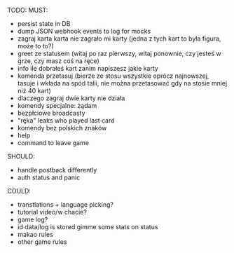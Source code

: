 TODO:
MUST:
- persist state in DB
- dump JSON webhook events to log for mocks
- zagraj karta karta nie zagrało mi karty (jedna z tych kart to była figura, może to to?)
- greet ze statusem (witaj po raz pierwszy, witaj ponownie, czy jesteś w grze, czy masz coś na ręce)
- info ile dobrałeś kart zanim napiszesz jakie karty
- komenda przetasuj (bierze ze stosu wszystkie oprócz najnowszej, tasuje i wkłada na spód talii, nie można przetasować gdy na stosie mniej niż 40 kart)
- dlaczego zagraj dwie karty nie działa
- komendy specjalne: żądam
- bezpłciowe broadcasty
- "ręka" leaks who played last card
- komendy bez polskich znaków
- help <command>
- command to leave game

SHOULD:
- handle postback differently
- auth status and panic

COULD:
- transtlations + language picking?
- tutorial video/w chacie?
- game log?
- id data/log is stored gimme some stats on status
- makao rules
- other game rules